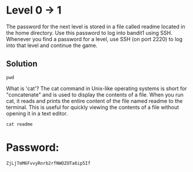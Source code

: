 # Level 0 -> 1

The password for the next level is stored in a file called readme located in the home directory. Use this password to log into bandit1 using SSH. Whenever you find a password for a level, use SSH (on port 2220) to log into that level and continue the game.

## Solution

```
pwd
```
What is 'cat'? The cat command in Unix-like operating systems is short for "concatenate" and is used to display the contents of a file. When you run cat, it reads and prints the entire content of the file named readme to the terminal. This is useful for quickly viewing the contents of a file without opening it in a text editor.
```
cat readme
```

# Password: 
``` 
ZjLjTmM6FvvyRnrb2rfNWOZOTa6ip5If
```